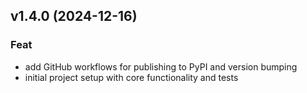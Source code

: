 ## v1.4.0 (2024-12-16)

### Feat

- add GitHub workflows for publishing to PyPI and version bumping
- initial project setup with core functionality and tests
